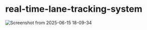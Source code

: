 # real-time-lane-tracking-system

![Screenshot from 2025-06-15 18-09-34](https://github.com/user-attachments/assets/03fd11d7-7574-4b44-b27b-bf6cf8a60ae0)

